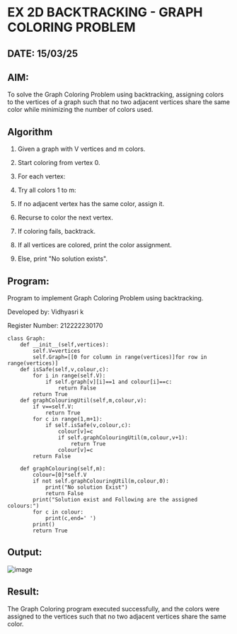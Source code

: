 # EX 2D BACKTRACKING - GRAPH COLORING PROBLEM
## DATE: 15/03/25
## AIM:
To solve the Graph Coloring Problem using backtracking, assigning colors to the vertices of a graph such that no two adjacent vertices share the same color while minimizing the number of colors used.

## Algorithm
1. Given a graph with V vertices and m colors.

2. Start coloring from vertex 0.

3. For each vertex:

4. Try all colors 1 to m:

5. If no adjacent vertex has the same color, assign it.

6. Recurse to color the next vertex.

7. If coloring fails, backtrack.

8. If all vertices are colored, print the color assignment.

9. Else, print "No solution exists".
    
## Program:
Program to implement Graph Coloring Problem using backtracking.

Developed by: Vidhyasri k

Register Number: 212222230170

```
class Graph:
    def __init__(self,vertices):
        self.V=vertices
        self.Graph=[[0 for column in range(vertices)]for row in range(vertices)]
    def isSafe(self,v,colour,c):
        for i in range(self.V):
            if self.graph[v][i]==1 and colour[i]==c:
                return False  
        return True
    def graphColouringUtil(self,m,colour,v):
        if v==self.V:
            return True
        for c in range(1,m+1):
            if self.isSafe(v,colour,c):
                colour[v]=c
                if self.graphColouringUtil(m,colour,v+1):
                    return True
                colour[v]=c
        return False
     
    def graphColouring(self,m):
        colour=[0]*self.V
        if not self.graphColouringUtil(m,colour,0):
            print("No solution Exist")
            return False
        print("Solution exist and Following are the assigned colours:")
        for c in colour:
            print(c,end=' ')
        print()
        return True
```
## Output:
![image](https://github.com/user-attachments/assets/888235ab-54b0-4be9-bb1d-337f94418339)


## Result:
The Graph Coloring program executed successfully, and the colors were assigned to the vertices such that no two adjacent vertices share the same color.
